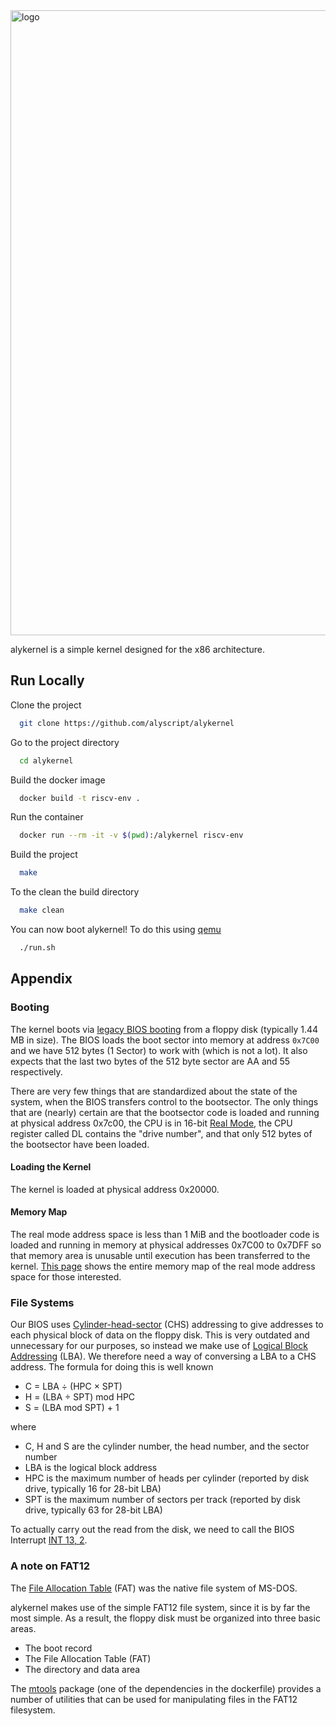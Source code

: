 <img src="https://i.imgur.com/Jo7l9Q1.png" alt="logo" width="1000">

alykernel is a simple kernel designed for the x86 architecture.


## Run Locally

Clone the project

```bash
  git clone https://github.com/alyscript/alykernel
```

Go to the project directory

```bash
  cd alykernel
```

Build the docker image

```bash
  docker build -t riscv-env .
```

Run the container

```bash
  docker run --rm -it -v $(pwd):/alykernel riscv-env
```

Build the project
```bash
  make
```

To the clean the build directory
```bash
  make clean
```

You can now boot alykernel! To do this using [qemu](https://www.qemu.org/)
```bash
  ./run.sh
```


## Appendix

### Booting
The kernel boots via [legacy BIOS booting](https://wiki.osdev.org/System_Initialization_(x86)) from a floppy disk (typically 1.44 MB in size). The BIOS loads the boot sector into memory at address `0x7C00` and we have 512 bytes (1 Sector) to work with (which is not a lot). It also expects that the last two bytes of the 512 byte sector are AA and 55 respectively.

There are very few things that are standardized about the state of the system, when the BIOS transfers control to the bootsector. The only things that are (nearly) certain are that the bootsector code is loaded and running at physical address 0x7c00, the CPU is in 16-bit [Real Mode](https://wiki.osdev.org/Real_Mode), the CPU register called DL contains the "drive number", and that only 512 bytes of the bootsector have been loaded.

#### Loading the Kernel
The kernel is loaded at physical address 0x20000. 

#### Memory Map
The real mode address space is less than 1 MiB and the bootloader code is loaded and running in memory at physical addresses 0x7C00 to 0x7DFF so that memory area is unusable until execution has been transferred to the kernel.
[This page](https://wiki.osdev.org/Memory_Map_(x86)#Real_mode_address_space_(%3C_1_MiB)) shows the entire memory map of the real mode address space for those interested.

### File Systems
Our BIOS uses [Cylinder-head-sector](https://en.wikipedia.org/wiki/Cylinder-head-sector) (CHS) addressing to give addresses to each physical block of data on the floppy disk.
This is very outdated and unnecessary for our purposes, so instead we make use of [Logical Block Addressing](https://en.wikipedia.org/wiki/Logical_block_addressing) (LBA). We therefore need a way of conversing a LBA to a CHS address. The formula for doing this is well known
- C = LBA ÷ (HPC × SPT)
- H = (LBA ÷ SPT) mod HPC
- S = (LBA mod SPT) + 1

where
- C, H and S are the cylinder number, the head number, and the sector number
- LBA is the logical block address
- HPC is the maximum number of heads per cylinder (reported by disk drive, typically 16 for 28-bit LBA)
- SPT is the maximum number of sectors per track (reported by disk drive, typically 63 for 28-bit LBA)

To actually carry out the read from the disk, we need to call the BIOS Interrupt [INT 13, 2](https://stanislavs.org/helppc/int_13-2.html).

### A note on FAT12
The [File Allocation Table](https://wiki.osdev.org/FAT) (FAT) was the native file system of MS-DOS.

alykernel makes use of the simple FAT12 file system, since it is by far the most simple. As a result, the floppy disk must be organized into three basic areas.
- The boot record
- The File Allocation Table (FAT)
- The directory and data area

The [mtools](https://www.gnu.org/software/mtools/) package (one of the dependencies in the dockerfile) provides a number of utilities that can be used for manipulating files in the FAT12 filesystem.
